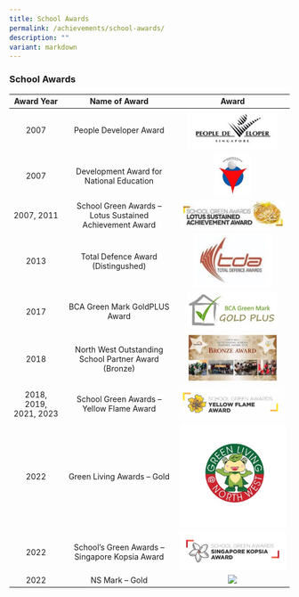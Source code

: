```yaml
---
title: School Awards
permalink: /achievements/school-awards/
description: ""
variant: markdown
---
```

### **School Awards**

| Award Year | Name of Award | Award |
|:---:|:---:|:---:|
| 2007 | People Developer Award | <img src="/images/sch%20award%201.png" style="width:85%"> |
| 2007 | Development Award for National Education | <img src="/images/sch%20award%202.png" style="width:35%">|
| 2007, 2011 | School Green Awards – Lotus Sustained Achievement Award | ![](/images/sch%20award%203.png) |
| 2013 | Total Defence Award (Distingushed) |<img src="/images/sch%20award%205.png" style="width:75%">  |
| 2017 | BCA Green Mark GoldPLUS Award | <img src="/images/sch%20award%206.png" style="width:85%">|
| 2018 | North West Outstanding School Partner Award (Bronze) |<img src="/images/sch%20award%207.png" style="width:85%"> |
| 2018, 2019, 2021, 2023 | School Green Awards – Yellow Flame Award | ![](/images/sch%20award%208.png) |
| 2022 | Green Living Awards – Gold |![](/images/Logo_green%20living.jpg) |
| 2022 | School’s Green Awards – Singapore Kopsia Award | ![](/images/Singapre%20Kopsia%20Award.png) |
| 2022 | NS Mark – Gold | ![](/images/NSmark%20Gold.png)